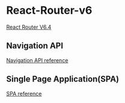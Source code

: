 # React-Router-v6
[React Router V6.4](https://reactrouter.com/en/main)

## Navigation API
[Navigation API reference](https://developer.chrome.com/docs/web-platform/navigation-api/)

## Single Page Application(SPA)
[SPA reference](https://developer.mozilla.org/en-US/docs/Glossary/SPA)
